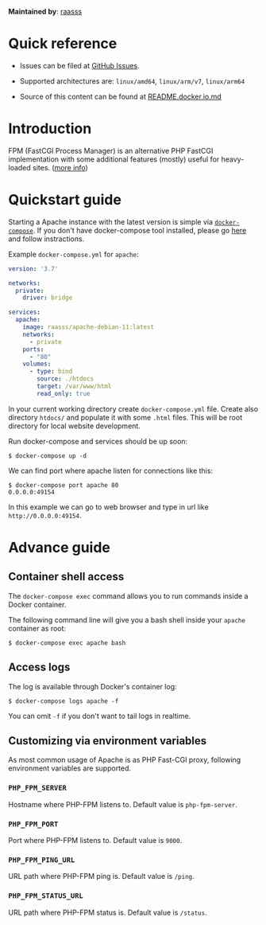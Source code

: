 **Maintained by**: [raasss](https://github.com/raasss/)


# Quick reference

-	Issues can be filed at [GitHub Issues](https://github.com/raasss/docker-apache-debian-11/issues).

-	Supported architectures are: `linux/amd64`, `linux/arm/v7`, `linux/arm64` 

-	Source of this content can be found at [README.docker.io.md](https://github.com/raasss/docker-apache-debian-11/blob/main/README.docker.io.md)

# Introduction

FPM (FastCGI Process Manager) is an alternative PHP FastCGI implementation with some additional features (mostly) useful for heavy-loaded sites. ([more info](https://www.php.net/manual/en/install.fpm.php))

# Quickstart guide

Starting a Apache instance with the latest version is simple via [`docker-compose`](https://github.com/docker/compose). If you don't have docker-compose tool installed, please go [here](https://docs.docker.com/compose/install/) and follow instractions.

Example `docker-compose.yml` for `apache`:

```yaml
version: '3.7'

networks:
  private:
    driver: bridge

services:
  apache:
    image: raasss/apache-debian-11:latest
    networks:
      - private
    ports:
      - "80"
    volumes:
      - type: bind
        source: ./htdocs
        target: /var/www/html
        read_only: true
```

In your current working directory create `docker-compose.yml` file. Create also directory `htdocs/` and populate it with some `.html` files. This will be root directory for local website development.

Run docker-compose and services should be up soon:

```console
$ docker-compose up -d
```

We can find port where apache listen for connections like this:

```console
$ docker-compose port apache 80
0.0.0.0:49154
```

In this example we can go to web browser and type in url like `http://0.0.0.0:49154`.

# Advance guide

## Container shell access

The `docker-compose exec` command allows you to run commands inside a Docker container.

The following command line will give you a bash shell inside your `apache` container as root:

```console
$ docker-compose exec apache bash
```

## Access logs

The log is available through Docker's container log:

```console
$ docker-compose logs apache -f
```

You can omit `-f` if you don't want to tail logs in realtime.

## Customizing via environment variables

As most common usage of Apache is as PHP Fast-CGI proxy, following environment variables are supported.

### `PHP_FPM_SERVER`

Hostname where PHP-FPM listens to. Default value is `php-fpm-server`.

### `PHP_FPM_PORT`

Port where PHP-FPM listens to. Default value is `9000`.

### `PHP_FPM_PING_URL`

URL path where PHP-FPM ping is. Default value is `/ping`.

### `PHP_FPM_STATUS_URL`

URL path where PHP-FPM status is. Default value is `/status`.
